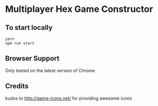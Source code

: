 # Multiplayer Hex Game Constructor


## To start locally

```
yarn
npm run start
```

## Browser Support

Only tested on the latest version of Chrome

## Credits

kudos to http://game-icons.net/ for providing awesome icons
